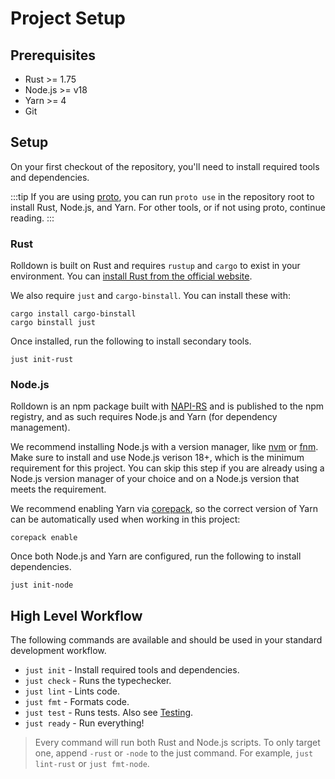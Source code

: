 # Project Setup

## Prerequisites

- Rust >= 1.75
- Node.js >= v18
- Yarn >= 4
- Git

## Setup

On your first checkout of the repository, you'll need to install required tools and dependencies.

:::tip
If you are using [proto](https://moonrepo.dev/proto), you can run `proto use` in the repository root to install Rust, Node.js, and Yarn. For other tools, or if not using proto, continue reading.
:::

### Rust

Rolldown is built on Rust and requires `rustup` and `cargo` to exist in your environment. You can
[install Rust from the official website](https://www.rust-lang.org/tools/install).

We also require `just` and `cargo-binstall`. You can install these with:

```shell
cargo install cargo-binstall
cargo binstall just
```

Once installed, run the following to install secondary tools.

```shell
just init-rust
```

### Node.js

Rolldown is an npm package built with [NAPI-RS](https://napi.rs/) and is published to the npm registry, and as such requires Node.js and Yarn (for dependency management).

We recommend installing Node.js with a version manager, like [nvm](https://github.com/nvm-sh/nvm) or [fnm](https://github.com/Schniz/fnm). Make sure to install and use Node.js verison 18+, which is the minimum requirement for this project. You can skip this step if you are already using a Node.js version manager of your choice and on a Node.js version that meets the requirement.

We recommend enabling Yarn via [corepack](https://nodejs.org/api/corepack.html), so the correct version of Yarn can be automatically used when working in this project:

```shell
corepack enable
```

Once both Node.js and Yarn are configured, run the following to install dependencies.

```shell
just init-node
```

## High Level Workflow

The following commands are available and should be used in your standard development workflow.

- `just init` - Install required tools and dependencies.
- `just check` - Runs the typechecker.
- `just lint` - Lints code.
- `just fmt` - Formats code.
- `just test` - Runs tests. Also see [Testing](./test.md).
- `just ready` - Run everything!

> Every command will run both Rust and Node.js scripts. To only target one, append `-rust` or `-node` to the just command. For example, `just lint-rust` or `just fmt-node`.
